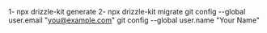 1- npx drizzle-kit generate
2- npx drizzle-kit migrate
git config --global user.email "you@example.com"
git config --global user.name "Your Name"
